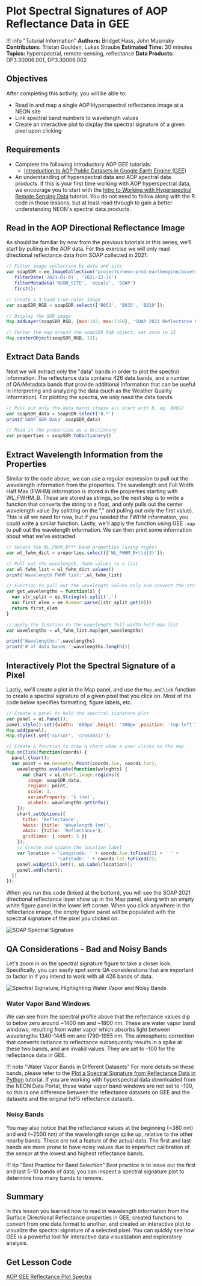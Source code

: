 # Plot Spectral Signatures of AOP Reflectance Data in GEE

!!! info "Tutorial Information"
    **Authors:** Bridget Hass, John Musinsky
    **Contributors:** Tristan Goulden, Lukas Straube
    **Estimated Time:** 30 minutes
    **Topics:** hyperspectral, remote-sensing, reflectance
    **Data Products:** DP3.30006.001, DP3.30006.002

## Objectives

After completing this activity, you will be able to:

- Read in and map a single AOP Hyperspectral reflectance image at a NEON site
- Link spectral band numbers to wavelength values
- Create an interactive plot to display the spectral signature of a given pixel upon clicking

## Requirements

- Complete the following introductory AOP GEE tutorials:
    - [Introduction to AOP Public Datasets in Google Earth Engine (GEE)](https://www.neonscience.org/resources/learning-hub/tutorials/intro-aop-gee-image-collections)
- An understanding of hyperspectral data and AOP spectral data products. If this is your first time working with AOP hyperspectral data, we encourage you to start with the [Intro to Working with Hyperspectral Remote Sensing Data](https://www.neonscience.org/resources/learning-hub/tutorials/hsi-hdf5-r) tutorial. You do not need to follow along with the R code in those lessons, but at least read through to gain a better understanding NEON's spectral data products.

## Read in the AOP Directional Reflectance Image

As should be familiar by now from the previous tutorials in this series, we'll start by pulling in the AOP data. For this exercise we will only read directional reflectance data from SOAP collected in 2021:

```javascript
// Filter image collection by date and site
var soapSDR = ee.ImageCollection("projects/neon-prod-earthengine/assets/HSI_REFL/001")
  .filterDate('2021-01-01', '2021-12-31')
  .filterMetadata('NEON_SITE', 'equals', 'SOAP')
  .first();

// Create a 3-band true-color image
var soapSDR_RGB = soapSDR.select(['B053', 'B035', 'B019']);

// Display the SDR image
Map.addLayer(soapSDR_RGB, {min:103, max:1160}, 'SOAP 2021 Reflectance RGB');

// Center the map around the soapSDR_RGB object, set zoom to 12
Map.centerObject(soapSDR_RGB, 12);
```

## Extract Data Bands

Next we will extract only the "data" bands in order to plot the spectral information. The reflectance data contains 426 data bands, and a number of QA/Metadata bands that provide additional information that can be useful in interpreting and analyzing the data (such as the Weather Quality Information). For plotting the spectra, we only need the data bands.

```javascript
// Pull out only the data bands (these all start with B, eg. B001)
var soapSDR_data = soapSDR.select('B.*')
print('SOAP SDR Data',soapSDR_data)

// Read in the properties as a dictionary
var properties = soapSDR.toDictionary()
```

## Extract Wavelength Information from the Properties

Similar to the code above, we can use a regular expression to pull out the wavelength information from the properties. The wavelength and Full Width Half Max (FWHM) information is stored in the properties starting with WL_FWHM_B. These are stored as strings, so the next step is to write a function that converts the string to a float, and only pulls out the center wavelength value (by splitting on the "," and pulling out only the first value). This is all we need for now, but if you needed the FWHM information, you could write a similar function. Lastly, we'll apply the function using GEE `.map` to pull out the wavelength information. We can then print some information about what we've extracted.

```javascript
// Select the WL_FWHM_B*** band properties (using regex)
var wl_fwhm_dict = properties.select(['WL_FWHM_B+\\d{3}']);

// Pull out the wavelength, fwhm values to a list
var wl_fwhm_list = wl_fwhm_dict.values()
print('Wavelength FWHM list:',wl_fwhm_list)

// Function to pull out the wavelength values only and convert the string to float
var get_wavelengths = function(x) {
  var str_split = ee.String(x).split(',')
  var first_elem = ee.Number.parse((str_split.get(0)))
  return first_elem
}

// apply the function to the wavelength full-width-half-max list
var wavelengths = wl_fwhm_list.map(get_wavelengths)

print('Wavelengths:',wavelengths)
print('# of data bands:',wavelengths.length())
```

## Interactively Plot the Spectral Signature of a Pixel

Lastly, we'll create a plot in the Map panel, and use the `Map.onClick` function to create a spectral signature of a given pixel that you click on. Most of the code below specifies formatting, figure labels, etc.

```javascript
// Create a panel to hold the spectral signature plot
var panel = ui.Panel();
panel.style().set({width: '600px',height: '300px',position: 'top-left'});
Map.add(panel);
Map.style().set('cursor', 'crosshair');

// Create a function to draw a chart when a user clicks on the map.
Map.onClick(function(coords) {
  panel.clear();
  var point = ee.Geometry.Point(coords.lon, coords.lat);
    wavelengths.evaluate(function(wvlnghts) {
      var chart = ui.Chart.image.regions({
        image: soapSDR_data,
        regions: point,
        scale: 1,
        seriesProperty: 'λ (nm)',
        xLabels: wavelengths.getInfo()
    });
    chart.setOptions({
      title: 'Reflectance',
      hAxis: {title: 'Wavelength (nm)',
      vAxis: {title: 'Reflectance'},
      gridlines: { count: 5 }}
    });
    // Create and update the location label
    var location = 'Longitude: ' + coords.lon.toFixed(2) + ' ' +
                   'Latitude: ' + coords.lat.toFixed(2);
    panel.widgets().set(1, ui.Label(location));
    panel.add(chart);
  })
});
```

When you run this code (linked at the bottom), you will see the SOAP 2021 directional reflectance layer show up in the Map panel, along with an empty white figure panel in the lower left corner. When you click anywhere in the reflectance image, the empty figure panel will be populated with the spectral signature of the pixel you clicked on.

![SOAP Spectral Signature](https://raw.githubusercontent.com/NEONScience/NEON-Data-Skills/main/graphics/aop-gee2023/1d_plot_spectra/soap_spectral_plot.png)

## QA Considerations - Bad and Noisy Bands

Let's zoom in on the spectral signature figure to take a closer look. Specifically, you can easily spot some QA considerations that are important to factor in if you intend to work with all 426 bands of data.

![Spectral Signature, Highlighting Water Vapor and Noisy Bands](https://raw.githubusercontent.com/NEONScience/NEON-Data-Skills/main/graphics/aop-gee2023/1d_plot_spectra/soap_spectral_signature.png)

### Water Vapor Band Windows

We can see from the spectral profile above that the reflectance values dip to below zero around ~1400 nm and ~1800 nm. These are water vapor band windows, resulting from water vapor which absorbs light between wavelengths 1340-1445 nm and 1790-1955 nm. The atmospheric correction that converts radiance to reflectance subsequently results in a spike at these two bands, and are invalid values. They are set to -100 for the reflectance data in GEE.

!!! note "Water Vapor Bands in Different Datasets"
    For more details on these bands, please refer to the [Plot a Spectral Signature from Reflectance Data in Python](https://www.neonscience.org/resources/learning-hub/tutorials/plot-refl-spectra-py) tutorial. If you are working with hyperspectral data downloaded from the NEON Data Portal, these water vapor band windows are not set to -100, so this is one difference between the reflectance datasets on GEE and the datasets and the original hdf5 reflectance datasets.

### Noisy Bands

You may also notice that the reflectance values at the beginning (~380 nm) and end (~2500 nm) of the wavelength range spike up, relative to the other nearby bands. These are not a feature of the actual data. The first and last bands are more prone to have noisy values due to imperfect calibration of the sensor at the lowest and highest reflectance bands.

!!! tip "Best Practice for Band Selection"
    Best practice is to leave out the first and last 5-10 bands of data; you can inspect a spectral signature plot to determine how many bands to remove.

## Summary

In this lesson you learned how to read in wavelength information from the Surface Directional Reflectance properties in GEE, created functions to convert from one data format to another, and created an interactive plot to visualize the spectral signature of a selected pixel. You can quickly see how GEE is a powerful tool for interactive data visualization and exploratory analysis.

## Get Lesson Code

[AOP GEE Reflectance Plot Spectra](https://code.earthengine.google.com/b08021305eb73b4f54aa137759cc16cf)
